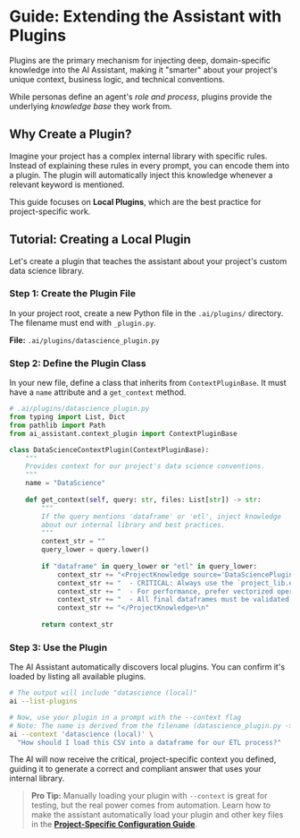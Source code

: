 # Guide: Extending the Assistant with Plugins

Plugins are the primary mechanism for injecting deep, domain-specific knowledge into the AI Assistant, making it "smarter" about your project's unique context, business logic, and technical conventions.

While personas define an agent's *role and process*, plugins provide the underlying *knowledge base* they work from.

## Why Create a Plugin?

Imagine your project has a complex internal library with specific rules. Instead of explaining these rules in every prompt, you can encode them into a plugin. The plugin will automatically inject this knowledge whenever a relevant keyword is mentioned.

This guide focuses on **Local Plugins**, which are the best practice for project-specific work.

## Tutorial: Creating a Local Plugin

Let's create a plugin that teaches the assistant about your project's custom data science library.

### Step 1: Create the Plugin File

In your project root, create a new Python file in the `.ai/plugins/` directory. The filename must end with `_plugin.py`.

**File:** `.ai/plugins/datascience_plugin.py`

### Step 2: Define the Plugin Class

In your new file, define a class that inherits from `ContextPluginBase`. It must have a `name` attribute and a `get_context` method.

```python
# .ai/plugins/datascience_plugin.py
from typing import List, Dict
from pathlib import Path
from ai_assistant.context_plugin import ContextPluginBase

class DataScienceContextPlugin(ContextPluginBase):
    """
    Provides context for our project's data science conventions.
    """
    name = "DataScience"
    
    def get_context(self, query: str, files: List[str]) -> str:
        """
        If the query mentions 'dataframe' or 'etl', inject knowledge
        about our internal library and best practices.
        """
        context_str = ""
        query_lower = query.lower()
        
        if "dataframe" in query_lower or "etl" in query_lower:
            context_str += "<ProjectKnowledge source='DataSciencePlugin'>\n"
            context_str += "  - CRITICAL: Always use the `project_lib.etl.load_dataframe()` function, as it handles authentication automatically.\n"
            context_str += "  - For performance, prefer vectorized operations over row-by-row iteration.\n"
            context_str += "  - All final dataframes must be validated with `project_lib.validation.validate_schema()` before being saved.\n"
            context_str += "</ProjectKnowledge>\n"
        
        return context_str
```

### Step 3: Use the Plugin

The AI Assistant automatically discovers local plugins. You can confirm it's loaded by listing all available plugins.

```bash
# The output will include "datascience (local)"
ai --list-plugins

# Now, use your plugin in a prompt with the --context flag
# Note: The name is derived from the filename (datascience_plugin.py -> datascience)
ai --context 'datascience (local)' \
  "How should I load this CSV into a dataframe for our ETL process?"
```

The AI will now receive the critical, project-specific context you defined, guiding it to generate a correct and compliant answer that uses your internal library.

> **Pro Tip:** Manually loading your plugin with `--context` is great for testing, but the real power comes from automation. Learn how to make the assistant automatically load your plugin and other key files in the **[Project-Specific Configuration Guide](./project_configuration.md)**.
```
